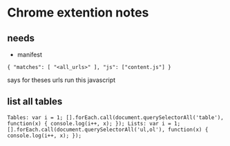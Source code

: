 # Chrome extention notes

## needs
- manifest

`
{
            "matches": [
                "<all_urls>"
            ],
            "js": ["content.js"]
        }
`

says for theses urls run this javascript

## list all tables
`
Tables: var i = 1; [].forEach.call(document.querySelectorAll('table'), function(x) { console.log(i++, x); });
Lists: var i = 1; [].forEach.call(document.querySelectorAll('ul,ol'), function(x) { console.log(i++, x); });
`
